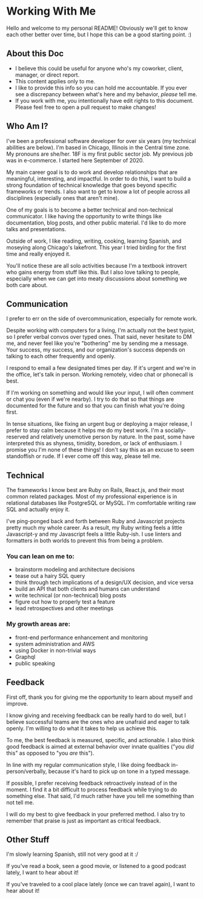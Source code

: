 # Working With Me

Hello and welcome to my personal README! Obviously we'll get to know each other better over time, but I hope this can be a good starting point. :)

## About this Doc
- I believe this could be useful for anyone who's my coworker, client, manager, or direct report.
- This content applies only to me.
- I like to provide this info so you can hold me accountable. If you ever see a discrepancy between what's here and my behavior, _please_ tell me.
- If you work with me, you intentionally have edit rights to this document. Please feel free to open a pull request to make changes!

## Who Am I?

I've been a professional software developer for over six years (my technical abilities are below). I'm based in Chicago, Illinois in the Central time zone. My pronouns are she/her. 18F is my first public sector job. My previous job was in e-commerce. I started here September of 2020.

My main career goal is to do work and develop relationships that are meaningful, interesting, and impactful. In order to do this, I want to build a strong foundation of technical knowledge that goes beyond specific frameworks or trends. I also want to get to know a lot of people across all disciplines (especially ones that aren't mine).

One of my goals is to become a better technical and non-technical communicator. I like having the opportunity to write things like documentation, blog posts, and other public material. I'd like to do more talks and presentations.

Outside of work, I like reading, writing, cooking, learning Spanish, and moseying along Chicago's lakefront. This year I tried birding for the first time and really enjoyed it.

You'll notice these are all solo activities because I'm a textbook introvert who gains energy from stuff like this. But I also love talking to people, especially when we can get into meaty discussions about something we both care about.

## Communication

I prefer to err on the side of overcommunication, especially for remote work.

Despite working with computers for a living, I'm actually not the best typist, so I prefer verbal convos over typed ones. That said, never hesitate to DM me, and never feel like you're "bothering" me by sending me a message. Your success, my success, and our organization's success depends on talking to each other frequently and openly.

I respond to email a few designated times per day. If it's urgent and we're in the office, let's talk in person. Working remotely, video chat or phonecall is best.

If I'm working on something and would like your input, I will often comment or chat you (even if we're nearby). I try to do that so that things are documented for the future and so that you can finish what you're doing first.

In tense situations, like fixing an urgent bug or deploying a major release, I prefer to stay calm because it helps me do my best work. I'm a socially-reserved and relatively unemotive person by nature. In the past, some have interpreted this as shyness, timidity, boredom, or lack of enthusiasm. I promise you I'm none of these things! I don't say this as an excuse to seem standoffish or rude. If I ever come off this way, please tell me.

## Technical

The frameworks I know best are Ruby on Rails, React.js, and their most common related packages. Most of my professional experience is in relational databases like PostgreSQL or MySQL. I'm comfortable writing raw SQL and actually enjoy it.

I've ping-ponged back and forth between Ruby and Javascript projects pretty much my whole career. As a result, my Ruby writing feels a little Javascript-y and my Javascript feels a little Ruby-ish. I use linters and formatters in both worlds to prevent this from being a problem.

### You can lean on me to:
- brainstorm modeling and architecture decisions
- tease out a hairy SQL query
- think through tech implications of a design/UX decision, and vice versa
- build an API that both clients and humans can understand
- write technical (or non-technical) blog posts
- figure out how to properly test a feature
- lead retrospectives and other meetings

### My growth areas are:
- front-end performance enhancement and monitoring
- system administration and AWS
- using Docker in non-trivial ways
- Graphql
- public speaking

## Feedback

First off, thank you for giving me the opportunity to learn about myself and improve.

I know giving and receiving feedback can be really hard to do well, but I believe successful teams are the ones who are unafraid and eager to talk openly. I'm willing to do what it takes to help us achieve this.

To me, the best feedback is measured, specific, and actionable. I also think good feedback is aimed at external behavior over innate qualities ("you _did_ this" as opposed to "you _are_ this").

In line with my regular communication style, I like doing feedback in-person/verbally, because it's hard to pick up on tone in a typed message.

If possible, I prefer receiving feedback retroactively instead of in the moment. I find it a bit difficult to process feedback while trying to do something else. That said, I'd much rather have you tell me something than not tell me.

I will do my best to give feedback in your preferred method. I also try to remember that praise is just as important as critical feedback.

## Other Stuff

I'm slowly learning Spanish, still not very good at it :/

If you've read a book, seen a good movie, or listened to a good podcast lately, I want to hear about it!

If you've traveled to a cool place lately (once we can travel again), I want to hear about it!
